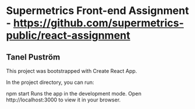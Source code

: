 # Supermetrics Front-end Assignment - https://github.com/supermetrics-public/react-assignment
## Tanel Puström

This project was bootstrapped with Create React App.


In the project directory, you can run:

npm start
Runs the app in the development mode.
Open http://localhost:3000 to view it in your browser.


